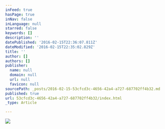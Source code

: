 ```yaml
---
inFeed: true
hasPage: true
inNav: false
inLanguage: null
starred: false
keywords: []
description: ''
datePublished: '2016-02-15T22:36:07.811Z'
dateModified: '2016-02-15T22:35:02.829Z'
title: ''
author: []
authors: []
publisher:
  name: null
  domain: null
  url: null
  favicon: null
sourcePath: _posts/2016-02-15-53cfcd3c-4656-42a4-a727-687702ff4b32.md
published: true
url: 53cfcd3c-4656-42a4-a727-687702ff4b32/index.html
_type: Article

---
```

![](https://the-grid-user-content.s3-us-west-2.amazonaws.com/ee0676db-cb03-4df9-bf58-7183e6cbcb17.png)
